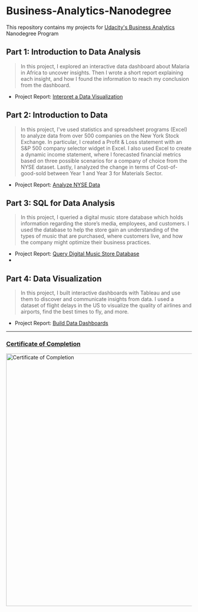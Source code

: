 # Business-Analytics-Nanodegree
This repository contains my projects for [Udacity's Business Analytics](https://www.udacity.com/course/business-analytics-nanodegree--nd098) Nanodegree Program


## Part 1: Introduction to Data Analysis


> In this project, I explored an interactive data dashboard about Malaria in Africa to uncover insights. Then I wrote a short report explaining each insight, and how I found the information to reach my conclusion from the dashboard.



- Project Report: [Interpret a Data Visualization](https://github.com/M0hannad/Business-Analytics-Nanodegree/tree/main/Project%201%20-%20Interpret%20a%20Data%20Visualization)


## Part 2: Introduction to Data
> In this project, I've used statistics and spreadsheet programs (Excel) to analyze data from over 500 companies on the New York Stock Exchange. In particular, I created a Profit & Loss statement with an S&P 500 company selector widget in Excel. I also used Excel to create a dynamic income statement, where I forecasted financial metrics based on three possible scenarios for a company of choice from the NYSE dataset. Lastly, I analyzed the change in terms of Cost-of-good-sold between Year 1 and Year 3 for Materials Sector.

- Project Report: [Analyze NYSE Data](https://github.com/M0hannad/Business-Analytics-Nanodegree/tree/main/Project%201%20-%20Interpret%20a%20Data%20Visualization)


## Part 3: SQL for Data Analysis


> In this project, I queried a digital music store database which holds information regarding the store’s media, employees, and customers. I used the database to help the store gain an understanding of the types of music that are purchased, where customers live, and how the company might optimize their business practices.

- Project Report: [Query Digital Music Store Database](https://github.com/M0hannad/Business-Analytics-Nanodegree/tree/main/Project%202%20-%20Analyze%20NYSE%20Data)
- 

## Part 4: Data Visualization

> In this project, I built interactive dashboards with Tableau and use them to discover and communicate insights from data. I used a dataset of flight delays in the US to visualize the quality of airlines and airports, find the best times to fly, and more.

- Project Report: [Build Data Dashboards](https://github.com/M0hannad/Business-Analytics-Nanodegree/tree/main/Project%204%20-%20Build%20Data%20Dashboards)



---
### [Certificate of Completion](https://confirm.udacity.com/XCKD2HCD)

<img width="685" alt="Certificate of Completion" src="https://user-images.githubusercontent.com/86031983/174958042-162f3440-3c35-4e4d-a0f2-63724af98452.png">
